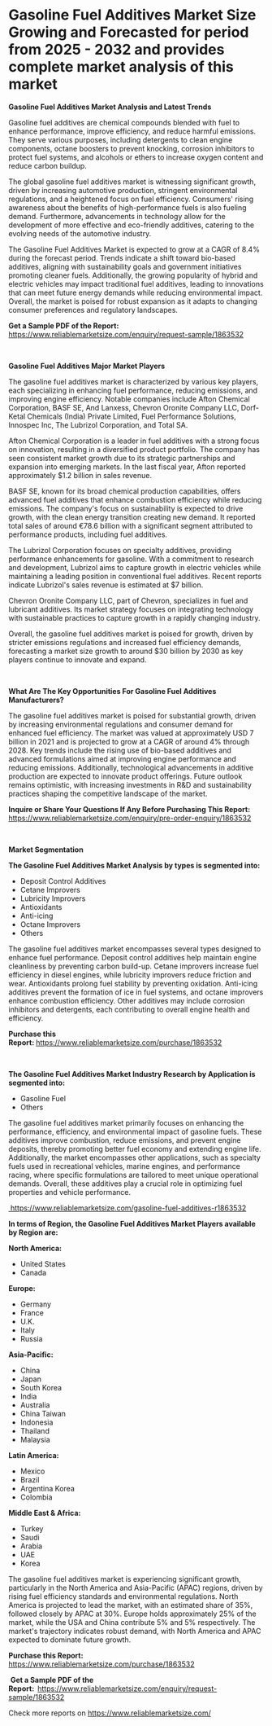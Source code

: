 <p><h1>Gasoline Fuel Additives Market Size Growing and Forecasted for period from 2025 - 2032 and provides complete market analysis of this market</h1></p><p><strong>Gasoline Fuel Additives Market Analysis and Latest Trends</strong></p>
<p><p>Gasoline fuel additives are chemical compounds blended with fuel to enhance performance, improve efficiency, and reduce harmful emissions. They serve various purposes, including detergents to clean engine components, octane boosters to prevent knocking, corrosion inhibitors to protect fuel systems, and alcohols or ethers to increase oxygen content and reduce carbon buildup. </p><p>The global gasoline fuel additives market is witnessing significant growth, driven by increasing automotive production, stringent environmental regulations, and a heightened focus on fuel efficiency. Consumers' rising awareness about the benefits of high-performance fuels is also fueling demand. Furthermore, advancements in technology allow for the development of more effective and eco-friendly additives, catering to the evolving needs of the automotive industry.</p><p>The Gasoline Fuel Additives Market is expected to grow at a CAGR of 8.4% during the forecast period. Trends indicate a shift toward bio-based additives, aligning with sustainability goals and government initiatives promoting cleaner fuels. Additionally, the growing popularity of hybrid and electric vehicles may impact traditional fuel additives, leading to innovations that can meet future energy demands while reducing environmental impact. Overall, the market is poised for robust expansion as it adapts to changing consumer preferences and regulatory landscapes.</p></p>
<p><strong>Get a Sample PDF of the Report:&nbsp;</strong> <a href="https://www.reliablemarketsize.com/enquiry/request-sample/1863532?utm_campaign=2230&utm_medium=2&utm_source=Github&utm_content=ia&utm_term=30012025&utm_id=gasoline-fuel-additives">https://www.reliablemarketsize.com/enquiry/request-sample/1863532</a></p>
<p>&nbsp;</p>
<p><strong>Gasoline Fuel Additives Major Market Players</strong></p>
<p><p>The gasoline fuel additives market is characterized by various key players, each specializing in enhancing fuel performance, reducing emissions, and improving engine efficiency. Notable companies include Afton Chemical Corporation, BASF SE, And Lanxess, Chevron Oronite Company LLC, Dorf-Ketal Chemicals (India) Private Limited, Fuel Performance Solutions, Innospec Inc, The Lubrizol Corporation, and Total SA.</p><p>Afton Chemical Corporation is a leader in fuel additives with a strong focus on innovation, resulting in a diversified product portfolio. The company has seen consistent market growth due to its strategic partnerships and expansion into emerging markets. In the last fiscal year, Afton reported approximately $1.2 billion in sales revenue.</p><p>BASF SE, known for its broad chemical production capabilities, offers advanced fuel additives that enhance combustion efficiency while reducing emissions. The company's focus on sustainability is expected to drive growth, with the clean energy transition creating new demand. It reported total sales of around €78.6 billion with a significant segment attributed to performance products, including fuel additives.</p><p>The Lubrizol Corporation focuses on specialty additives, providing performance enhancements for gasoline. With a commitment to research and development, Lubrizol aims to capture growth in electric vehicles while maintaining a leading position in conventional fuel additives. Recent reports indicate Lubrizol's sales revenue is estimated at $7 billion.</p><p>Chevron Oronite Company LLC, part of Chevron, specializes in fuel and lubricant additives. Its market strategy focuses on integrating technology with sustainable practices to capture growth in a rapidly changing industry. </p><p>Overall, the gasoline fuel additives market is poised for growth, driven by stricter emissions regulations and increased fuel efficiency demands, forecasting a market size growth to around $30 billion by 2030 as key players continue to innovate and expand.</p></p>
<p>&nbsp;</p>
<p><strong>What Are The Key Opportunities For Gasoline Fuel Additives Manufacturers?</strong></p>
<p><p>The gasoline fuel additives market is poised for substantial growth, driven by increasing environmental regulations and consumer demand for enhanced fuel efficiency. The market was valued at approximately USD 7 billion in 2021 and is projected to grow at a CAGR of around 4% through 2028. Key trends include the rising use of bio-based additives and advanced formulations aimed at improving engine performance and reducing emissions. Additionally, technological advancements in additive production are expected to innovate product offerings. Future outlook remains optimistic, with increasing investments in R&D and sustainability practices shaping the competitive landscape of the market.</p></p>
<p><strong>Inquire or Share Your Questions If Any Before Purchasing This Report:</strong> <a href="https://www.reliablemarketsize.com/enquiry/pre-order-enquiry/1863532?utm_campaign=2230&utm_medium=2&utm_source=Github&utm_content=ia&utm_term=30012025&utm_id=gasoline-fuel-additives">https://www.reliablemarketsize.com/enquiry/pre-order-enquiry/1863532</a></p>
<p>&nbsp;</p>
<p><strong>Market Segmentation</strong></p>
<p><strong>The Gasoline Fuel Additives Market Analysis by types is segmented into:</strong></p>
<p><ul><li>Deposit Control Additives</li><li>Cetane Improvers</li><li>Lubricity Improvers</li><li>Antioxidants</li><li>Anti-icing</li><li>Octane Improvers</li><li>Others</li></ul></p>
<p><p>The gasoline fuel additives market encompasses several types designed to enhance fuel performance. Deposit control additives help maintain engine cleanliness by preventing carbon build-up. Cetane improvers increase fuel efficiency in diesel engines, while lubricity improvers reduce friction and wear. Antioxidants prolong fuel stability by preventing oxidation. Anti-icing additives prevent the formation of ice in fuel systems, and octane improvers enhance combustion efficiency. Other additives may include corrosion inhibitors and detergents, each contributing to overall engine health and efficiency.</p></p>
<p><strong>Purchase this Report:&nbsp;</strong><a href="https://www.reliablemarketsize.com/purchase/1863532?utm_campaign=2230&utm_medium=2&utm_source=Github&utm_content=ia&utm_term=30012025&utm_id=gasoline-fuel-additives">https://www.reliablemarketsize.com/purchase/1863532</a></p>
<p>&nbsp;</p>
<p><strong>The Gasoline Fuel Additives Market Industry Research by Application is segmented into:</strong></p>
<p><ul><li>Gasoline Fuel</li><li>Others</li></ul></p>
<p><p>The gasoline fuel additives market primarily focuses on enhancing the performance, efficiency, and environmental impact of gasoline fuels. These additives improve combustion, reduce emissions, and prevent engine deposits, thereby promoting better fuel economy and extending engine life. Additionally, the market encompasses other applications, such as specialty fuels used in recreational vehicles, marine engines, and performance racing, where specific formulations are tailored to meet unique operational demands. Overall, these additives play a crucial role in optimizing fuel properties and vehicle performance.</p></p>
<p><a href="https://www.reliablemarketsize.com/gasoline-fuel-additives-r1863532?utm_campaign=2230&utm_medium=2&utm_source=Github&utm_content=ia&utm_term=30012025&utm_id=gasoline-fuel-additives">&nbsp;https://www.reliablemarketsize.com/gasoline-fuel-additives-r1863532</a></p>
<p><strong>In terms of Region, the Gasoline Fuel Additives Market Players available by Region are:</strong></p>
<p>
    <p> <strong> North America: </strong>
        <ul>
            <li>United States</li>
            <li>Canada</li>
        </ul>
        </p> 
    <p> <strong> Europe: </strong>
        <ul>
            <li>Germany</li>
            <li>France</li>
            <li>U.K.</li>
            <li>Italy</li>
            <li>Russia</li>
        </ul>
        </p> 
    <p> <strong> Asia-Pacific: </strong>
        <ul>
            <li>China</li>
            <li>Japan</li>
            <li>South Korea</li>
            <li>India</li>
            <li>Australia</li>
            <li>China Taiwan</li>
            <li>Indonesia</li>
            <li>Thailand</li>
            <li>Malaysia</li>
        </ul>
        </p> 
    <p> <strong> Latin America: </strong>
        <ul>
            <li>Mexico</li>
            <li>Brazil</li>
            <li>Argentina Korea</li>
            <li>Colombia</li>
        </ul>
        </p> 
    <p> <strong> Middle East & Africa: </strong>
        <ul>
            <li>Turkey</li>
            <li>Saudi</li>
            <li>Arabia</li>
            <li>UAE</li>
            <li>Korea</li>
        </ul>
    </p>
    </p>
<p><p>The gasoline fuel additives market is experiencing significant growth, particularly in the North America and Asia-Pacific (APAC) regions, driven by rising fuel efficiency standards and environmental regulations. North America is projected to lead the market, with an estimated share of 35%, followed closely by APAC at 30%. Europe holds approximately 25% of the market, while the USA and China contribute 5% and 5% respectively. The market's trajectory indicates robust demand, with North America and APAC expected to dominate future growth.</p></p>
<p><strong>Purchase this Report: </strong><a href="https://www.reliablemarketsize.com/purchase/1863532?utm_campaign=2230&utm_medium=2&utm_source=Github&utm_content=ia&utm_term=30012025&utm_id=gasoline-fuel-additives">https://www.reliablemarketsize.com/purchase/1863532</a></p>
<p>&nbsp;<strong>Get a Sample PDF of the Report:&nbsp;&nbsp;</strong><a href="https://www.reliablemarketsize.com/enquiry/request-sample/1863532?utm_campaign=2230&utm_medium=2&utm_source=Github&utm_content=ia&utm_term=30012025&utm_id=gasoline-fuel-additives">https://www.reliablemarketsize.com/enquiry/request-sample/1863532</a></p>
<p><strong></strong></p>
<p>Check more reports on <a href="https://www.reliablemarketsize.com/?utm_campaign=2230&utm_medium=2&utm_source=Github&utm_content=ia&utm_term=30012025&utm_id=gasoline-fuel-additives">https://www.reliablemarketsize.com/</a></p>